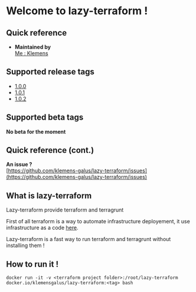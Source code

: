 # Welcome to lazy-terraform !

## Quick reference

-   **Maintained by**  
    [Me : Klemens](https://gitlab.com/Klemens_Galus)

## Supported release tags  
- [1.0.0](https://github.com/klemens-galus/lazy-terraform/tree/1.0.0)
- [1.0.1](https://github.com/klemens-galus/lazy-terraform/tree/1.0.1)
- [1.0.2](https://github.com/klemens-galus/lazy-terraform/tree/1.0.2)

## Supported beta tags
**No beta for the moment**  

## Quick reference (cont.)

**An issue ?**  
[https://github.com/klemens-galus/lazy-terraform/issues](https://github.com/klemens-galus/lazy-terraform/issues)

## What is lazy-terraform
Lazy-terraform provide terraform and terragrunt 

First of all terraform is a way to automate infrastructure deployement, it use infrastructure as a code [here](https://www.terraform.io/).

Lazy-terraform is a fast way to run terraform and terragrunt without installing them !

## How to run it !

```
docker run -it -v <terraform project folder>:/root/lazy-terraform docker.io/klemensgalus/lazy-terraform:<tag> bash
```
       